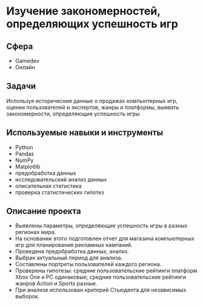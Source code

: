 # Изучение закономерностей, определяющих успешность игр
## Сфера
- Gamedev
- Онлайн
## Задачи
Используя исторические данные о продажах компьютерных игр, оценки пользователей и экспертов, жанры и платформы, выявить закономерности, определяющие успешность игры

## Используемые навыки и инструменты
- Python
- Pandas
- NumPy
- Matplotlib
- предобработка данных
- исследовательский анализ данных
- описательная статистика
- проверка статистических гипотез
## Описание проекта
- Выявлены параметры, определяющие успешность игры в разных регионах мира.
- На основании этого подготовлен отчет для магазина компьютерных игр для планирования рекламных кампаний.
- Проведена предобработка данных, анализ.
- Выбран актуальный период для анализа.
- Составлены портреты пользователей каждого региона.
- Проверены гипотезы: средние пользовательские рейтинги платформ Xbox One и PC одинаковые; средние пользовательские рейтинги жанров Action и Sports разные.
- При анализе использован критерий Стьюдента для независимых выборок.
